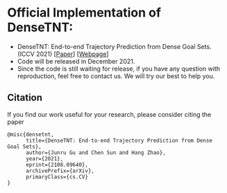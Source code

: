 # Official Implementation of DenseTNT:
- DenseTNT: End-to-end Trajectory Prediction from Dense Goal Sets. (ICCV 2021) [[Paper](https://arxiv.org/abs/2108.09640)] [[Webpage](https://tsinghua-mars-lab.github.io/DenseTNT/)]
- Code will be released in December 2021.
- Since the code is still waiting for release, if you have any question with reproduction, feel free to contact us. We will try our best to help you.

## Citation
If you find our work useful for your research, please consider citing the paper
```
@misc{densetnt,
      title={DenseTNT: End-to-end Trajectory Prediction from Dense Goal Sets},
      author={Junru Gu and Chen Sun and Hang Zhao},
      year={2021},
      eprint={2108.09640},
      archivePrefix={arXiv},
      primaryClass={cs.CV}
}
```

